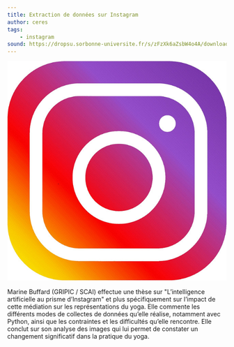 ```yaml
---
title: Extraction de données sur Instagram
author: ceres
tags:
    - instagram
sound: https://dropsu.sorbonne-universite.fr/s/zFzXk6aZsbW4o4A/download/Podcast_9_Marine_Buffard.mp3
---
```


![](instagram.png)

Marine Buffard (GRIPIC / SCAI) effectue une thèse sur "L’intelligence artificielle au prisme d’Instagram" et plus spécifiquement sur l’impact de cette médiation sur les représentations du yoga. Elle commente les différents modes de collectes de données qu’elle réalise, notamment avec Python, ainsi que les contraintes et les difficultés qu’elle rencontre. Elle conclut sur son analyse des images qui lui permet de constater un changement significatif dans la pratique du yoga.